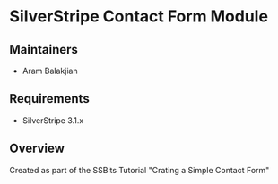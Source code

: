 # SilverStripe Contact Form Module #

## Maintainers

 * Aram Balakjian
  <aram at carboncrayon dot com>

## Requirements

 * SilverStripe 3.1.x

## Overview ##

Created as part of the SSBits Tutorial "Crating a Simple Contact Form"
